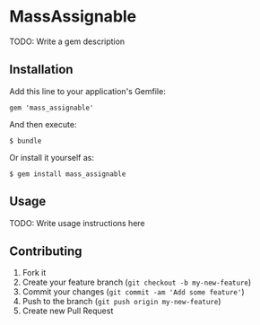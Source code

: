 # MassAssignable

TODO: Write a gem description

## Installation

Add this line to your application's Gemfile:

    gem 'mass_assignable'

And then execute:

    $ bundle

Or install it yourself as:

    $ gem install mass_assignable

## Usage

TODO: Write usage instructions here

## Contributing

1. Fork it
2. Create your feature branch (`git checkout -b my-new-feature`)
3. Commit your changes (`git commit -am 'Add some feature'`)
4. Push to the branch (`git push origin my-new-feature`)
5. Create new Pull Request
